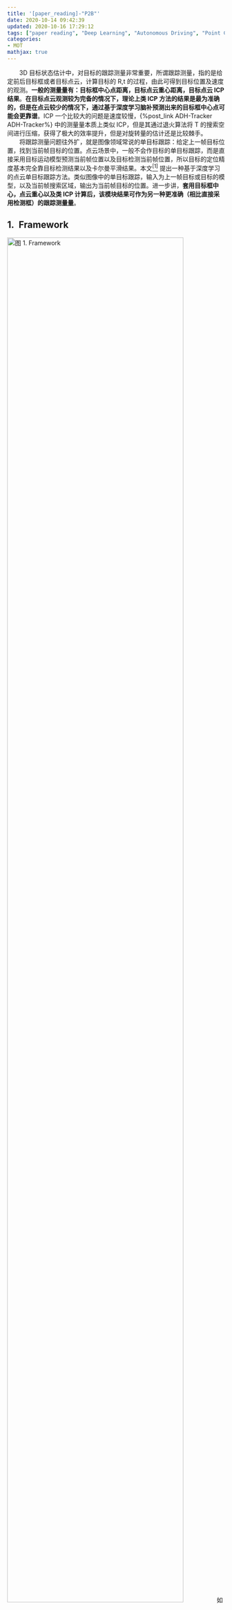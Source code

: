 ```yaml
---
title: '[paper_reading]-"P2B"'
date: 2020-10-14 09:42:39
updated: 2020-10-16 17:29:12
tags: ["paper reading", "Deep Learning", "Autonomous Driving", "Point Cloud", "MOT", "Tracking"]
categories:
- MOT
mathjax: true
---
```


　　3D 目标状态估计中，对目标的跟踪测量非常重要，所谓跟踪测量，指的是给定前后目标框或者目标点云，计算目标的 R,t 的过程，由此可得到目标位置及速度的观测。**一般的测量量有：目标框中心点距离，目标点云重心距离，目标点云 ICP 结果**。**在目标点云观测较为完备的情况下，理论上类 ICP 方法的结果是最为准确的，但是在点云较少的情况下，通过基于深度学习脑补预测出来的目标框中心点可能会更靠谱**。ICP 一个比较大的问题是速度较慢，{%post_link ADH-Tracker ADH-Tracker%} 中的测量量本质上类似 ICP，但是其通过退火算法将 T 的搜索空间进行压缩，获得了极大的效率提升，但是对旋转量的估计还是比较棘手。  
　　将跟踪测量问题往外扩，就是图像领域常说的单目标跟踪：给定上一帧目标位置，找到当前帧目标的位置。点云场景中，一般不会作目标的单目标跟踪，而是直接采用目标运动模型预测当前帧位置以及目标检测当前帧位置，所以目标的定位精度基本完全靠目标检测结果以及卡尔曼平滑结果。本文<a href="#1" id="1ref"><sup>[1]</sup></a> 提出一种基于深度学习的点云单目标跟踪方法。类似图像中的单目标跟踪，输入为上一帧目标或目标的模型，以及当前帧搜索区域，输出为当前帧目标的位置。进一步讲，**套用目标框中心，点云重心以及类 ICP 计算后，该模块结果可作为另一种更准确（相比直接采用检测框）的跟踪测量量**。

## 1.&ensp;Framework
<img src="framework.png" width="90%" height="90%" title="图 1. Framework">
　　如图 1. 所示，P2B 首先将目标(目标模型)特征与搜索区域的特征作融合，用来预测潜在的目标中心点，然后作端到端的目标 proposal 以及 verification。其网络主要由两部分组成：1. Target-specific feature augmentation; 2. 3D target proposal and verification。

### 1.1.&ensp;Target-specific feature augmentation
　　目标点云为 \\(P _ {tmp}\\in\\mathbb{R} ^ {N _ 1\\times 3}\\)，搜索区域的点云为 \\(P _ {sea}\\in\\mathbb{R} ^ {N _ 2\\times 3}\\)。经过 PointNet++ 采样及提取特征后，得到目标点云的种子点集 \\(Q=\\{q _ i\\} _ {i=1} ^ {M _ 1}\\)，搜索区域的种子点集 \\(R=\\{r _ j\\} _ {j=1} ^ {M _ 2}\\)，每个点特征向量为 \\([x;f]\\in\\mathbb{R} ^ {3+d _ 1}\\)。计算 \\(Q,R\\) 的相似度：
$$Sim _ {j,i} =\frac{f _ {q _ i} ^ T\cdot f _ {r _ j}}{\Vert f _ {q _ i}\Vert _ 2\cdot\Vert f _ {r _ j} \Vert _ 2},\;\forall q _ i\in Q,\;r _ j\in R \tag{1}$$
<img src="feat.png" width="90%" height="90%" title="图 2. Feature Aggregation">
　　得到的相似性特征图 \\(Sim\\) 与目标种子点集 \\(Q\\) 的顺序有关，如图 2. 所示，Target-Specific Feature Augmentation 模块目的就是消除 \\(Q\\) 顺序的影响。其基本思想也是通过对称操作将 \\(Q\\) 所在的 \\(M _ 1\\) 维度进行压缩。具体的，将 \\(Sim \\in\\mathbb{R} ^ {M _ 2\\times M _ 1}\\) 变换为 \\(M _ 2\\times (3+d _ 2)\\) 维度的特征。图 2 采用了 \\(Q\\) 特征，也可以采用其它方式，实验表明这种方式最好。

### 1.2.&ensp;3D target proposal and verification
　　有了搜索区域每个种子点的特征后，可以基于此作候选目标框的预测。接下来分为两个分支，一个分支输出 \\(M _ 2\\times 1\\)，表示每个种子点作为目标中心的概率分数；另一个分支采用 VoteNet<a href="#2" id="2ref"><sup>[2]</sup></a> ，输出相同维度及尺寸的特征，表示种子点与中心点的**坐标及特征残差**。VoteNet 中种子点的坐标残差用目标中心点与该种子点的距离来监督，而特征残差没有监督 Loss。这与 Instance-Seg 里面的套路非常相似，特征残差其实可以加上类内 Pull Loss 项，详见 {%post_link paper-reading-JSNet-JSIS3D JSNet-JSIS3D%}。  
　　对每个种子点作残差补偿后，类似 Instance-Seg 中的套路，可采用 Ball-Query 作目标的点集聚类，然后对聚类后的点集归一化并用 PointNet 即可预测目标的分数以及目标的 3D 属性，这里不作展开，详见<a href="#2" id="2ref">[2]</a>。  
　　Loss 项由残差回归，是否是 proposal 的概率，proposal 质量分数及目标 3D 属性回归等组成：
$$L = L _ {reg} +\gamma _ 1L _ {cla} + \gamma _ 2L _ {prop} + \gamma _ 3L _ {box} \tag{2}$$
其中 \\(\\gamma\\) 分别设计为 \\(0.2, 1.5, 0.2\\)。

## 2.&ensp;Workflow
<img src="workflow.png" width="60%" height="60%" title="图 3. Workflow">
　　P2B 的整个算法流程如图 3. 所示，需要注意的是，最后得到的 \\(K\\) 个 Proposal 只需要取分数最高的即可。

## 3.&ensp;Reference
<a id="1" href="#1ref">[1]</a> Qi, Haozhe, et al. "P2B: Point-to-Box Network for 3D Object Tracking in Point Clouds." Proceedings of the IEEE/CVF Conference on Computer Vision and Pattern Recognition. 2020.  
<a id="2" href="#2ref">[2]</a> Qi, Charles R., et al. "Deep hough voting for 3d object detection in point clouds." Proceedings of the IEEE International Conference on Computer Vision. 2019.

